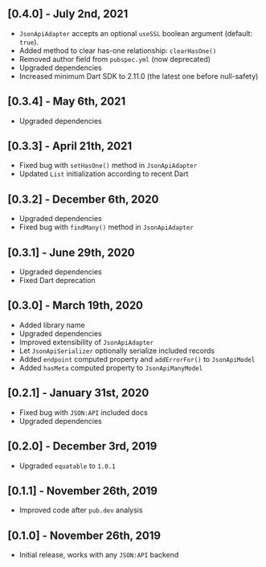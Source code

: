 ## [0.4.0] - July 2nd, 2021

* `JsonApiAdapter` accepts an optional `useSSL` boolean argument (default: `true`).
* Added method to clear has-one relationship: `clearHasOne()`
* Removed author field from `pubspec.yml` (now deprecated)
* Upgraded dependencies
* Increased minimum Dart SDK to 2.11.0 (the latest one before null-safety)

## [0.3.4] - May 6th, 2021

* Upgraded dependencies

## [0.3.3] - April 21th, 2021

* Fixed bug with `setHasOne()` method in `JsonApiAdapter`
* Updated `List` initialization according to recent Dart 

## [0.3.2] - December 6th, 2020

* Upgraded dependencies
* Fixed bug with `findMany()` method in `JsonApiAdapter` 

## [0.3.1] - June 29th, 2020

* Upgraded dependencies
* Fixed Dart deprecation

## [0.3.0] - March 19th, 2020

* Added library name
* Upgraded dependencies
* Improved extensibility of `JsonApiAdapter`
* Let `JsonApiSerializer` optionally serialize included records
* Added `endpoint` computed property and `addErrorFor()` to `JsonApiModel`
* Added `hasMeta` computed property to `JsonApiManyModel`

## [0.2.1] - January 31st, 2020

* Fixed bug with `JSON:API` included docs
* Upgraded dependencies

## [0.2.0] - December 3rd, 2019

* Upgraded `equatable` to `1.0.1`

## [0.1.1] - November 26th, 2019

* Improved code after `pub.dev` analysis

## [0.1.0] - November 26th, 2019

* Initial release, works with any `JSON:API` backend
